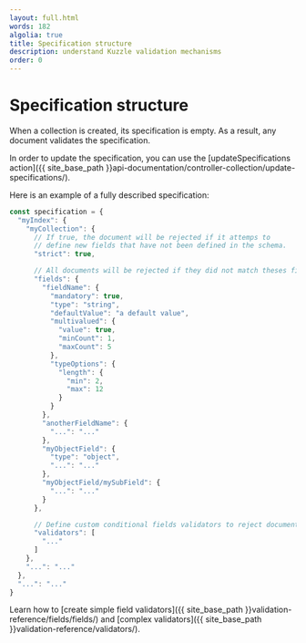 ```yaml
---
layout: full.html
words: 182
algolia: true
title: Specification structure
description: understand Kuzzle validation mechanisms
order: 0
---
```


# Specification structure

When a collection is created, its specification is empty. As a result, any document validates the specification.

In order to update the specification, you can use the [updateSpecifications action]({{ site_base_path }}api-documentation/controller-collection/update-specifications/).

Here is an example of a fully described specification:

```js
const specification = {
  "myIndex": {
    "myCollection": {
      // If true, the document will be rejected if it attemps to
      // define new fields that have not been defined in the schema.
      "strict": true,

      // All documents will be rejected if they did not match theses fields validators
      "fields": {
        "fieldName": {
          "mandatory": true,
          "type": "string",
          "defaultValue": "a default value",
          "multivalued": {
            "value": true,
            "minCount": 1,
            "maxCount": 5
          },
          "typeOptions": {
            "length": {
              "min": 2,
              "max": 12
            }
          }
        },
        "anotherFieldName": {
          "...": "..."
        },
        "myObjectField": {
          "type": "object",
          "...": "..."
        },
        "myObjectField/mySubField": {
          "...": "..."
        }
      },

      // Define custom conditional fields validators to reject document if they meet filters
      "validators": [
        "..."
      ]
    },
    "...": "..."
  },
  "...": "..."
}
```

Learn how to [create simple field validators]({{ site_base_path }}validation-reference/fields/fields/) and [complex validators]({{ site_base_path }}validation-reference/validators/).
